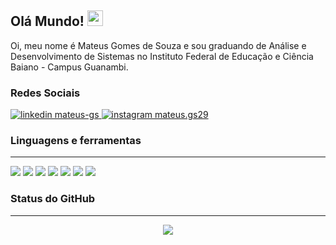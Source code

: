 ## Olá Mundo!  <img src="https://media.giphy.com/media/hvRJCLFzcasrR4ia7z/giphy.gif" width="25px">
Oi, meu nome é Mateus Gomes de Souza e sou graduando de Análise e Desenvolvimento de Sistemas no Instituto Federal de Educação e Ciência Baiano - Campus Guanambi.

### Redes Sociais
<a href="https://www.linkedin.com/in/mateus-gs/">
    <img src="https://img.shields.io/badge/linkedin%20-0A66C2?style=for-the-badge&logo=linkedin&logoColor=white" alt="linkedin mateus-gs"/>
</a>
<a href="https://www.instagram.com/mateus.gs29/">
    <img src="https://img.shields.io/badge/instagram%20-DD2476?style=for-the-badge&logo=instagram&logoColor=white" alt="instagram mateus.gs29"/>
</a>

### Linguagens e ferramentas
---

<img src="https://img.shields.io/badge/%20html-232323?style=for-the-badge&logo=html5">
<img src="https://img.shields.io/badge/%20css-232323?style=for-the-badge&logo=css3&logoColor=31A1D6">
<img src="https://img.shields.io/badge/%20javascript-232323?style=for-the-badge&logo=javascript">
<img src="https://img.shields.io/badge/%20git-232323?style=for-the-badge&logo=git">
<img src="https://img.shields.io/badge/%20python-232323?style=for-the-badge&logo=python">
<img src="https://img.shields.io/badge/%20mysql-232323?style=for-the-badge&logo=mysql">
<img src="https://img.shields.io/badge/%20postgresql-232323?style=for-the-badge&logo=postgresql&logoColor=31648C">


### Status do GitHub
---
<p align="center"><img src="https://github-readme-stats.vercel.app/api?username=mateusgs29&show_icons=true&theme=radical&title_color=F71B5D&text_color=fff&icon_color=F71B5D"> </p>
